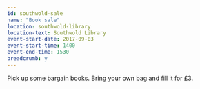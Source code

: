 ```yaml
---
id: southwold-sale
name: "Book sale"
location: southwold-library
location-text: Southwold Library
event-start-date: 2017-09-03
event-start-time: 1400
event-end-time: 1530
breadcrumb: y
---
```


Pick up some bargain books. Bring your own bag and fill it for £3.
